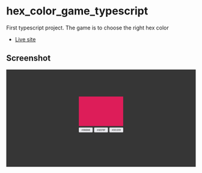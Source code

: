 # hex_color_game_typescript

First typescript project. The game is to choose the right hex color

- [Live site](https://jeda777.github.io/hex_color_game_typescript/)

## Screenshot

![](./Screenshot.png)
